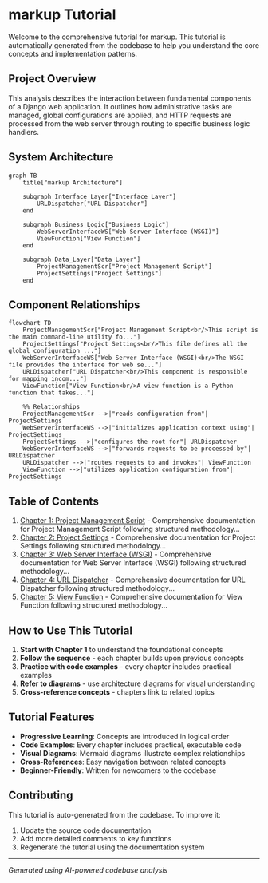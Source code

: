 # markup Tutorial

Welcome to the comprehensive tutorial for markup. This tutorial is automatically generated from the codebase to help you understand the core concepts and implementation patterns.

## Project Overview

This analysis describes the interaction between fundamental components of a Django web application.
It outlines how administrative tasks are managed, global configurations are applied, and HTTP requests are processed
from the web server through routing to specific business logic handlers.


## System Architecture

```mermaid
graph TB
    title["markup Architecture"]

    subgraph Interface_Layer["Interface Layer"]
        URLDispatcher["URL Dispatcher"]
    end

    subgraph Business_Logic["Business Logic"]
        WebServerInterfaceWS["Web Server Interface (WSGI)"]
        ViewFunction["View Function"]
    end

    subgraph Data_Layer["Data Layer"]
        ProjectManagementScr["Project Management Script"]
        ProjectSettings["Project Settings"]
    end

```

## Component Relationships

```mermaid
flowchart TD
    ProjectManagementScr["Project Management Script<br/>This script is the main command-line utility fo..."]
    ProjectSettings["Project Settings<br/>This file defines all the global configuration ..."]
    WebServerInterfaceWS["Web Server Interface (WSGI)<br/>The WSGI file provides the interface for web se..."]
    URLDispatcher["URL Dispatcher<br/>This component is responsible for mapping incom..."]
    ViewFunction["View Function<br/>A view function is a Python function that takes..."]

    %% Relationships
    ProjectManagementScr -->|"reads configuration from"| ProjectSettings
    WebServerInterfaceWS -->|"initializes application context using"| ProjectSettings
    ProjectSettings -->|"configures the root for"| URLDispatcher
    WebServerInterfaceWS -->|"forwards requests to be processed by"| URLDispatcher
    URLDispatcher -->|"routes requests to and invokes"| ViewFunction
    ViewFunction -->|"utilizes application configuration from"| ProjectSettings
```

## Table of Contents

1. [Chapter 1: Project Management Script](chapter_01.md) - Comprehensive documentation for Project Management Script following structured methodology...
2. [Chapter 2: Project Settings](chapter_02.md) - Comprehensive documentation for Project Settings following structured methodology...
3. [Chapter 3: Web Server Interface (WSGI)](chapter_03.md) - Comprehensive documentation for Web Server Interface (WSGI) following structured methodology...
4. [Chapter 4: URL Dispatcher](chapter_04.md) - Comprehensive documentation for URL Dispatcher following structured methodology...
5. [Chapter 5: View Function](chapter_05.md) - Comprehensive documentation for View Function following structured methodology...

## How to Use This Tutorial

1. **Start with Chapter 1** to understand the foundational concepts
2. **Follow the sequence** - each chapter builds upon previous concepts
3. **Practice with code examples** - every chapter includes practical examples
4. **Refer to diagrams** - use architecture diagrams for visual understanding
5. **Cross-reference concepts** - chapters link to related topics

## Tutorial Features

- **Progressive Learning**: Concepts are introduced in logical order
- **Code Examples**: Every chapter includes practical, executable code
- **Visual Diagrams**: Mermaid diagrams illustrate complex relationships
- **Cross-References**: Easy navigation between related concepts
- **Beginner-Friendly**: Written for newcomers to the codebase

## Contributing

This tutorial is auto-generated from the codebase. To improve it:
1. Update the source code documentation
2. Add more detailed comments to key functions
3. Regenerate the tutorial using the documentation system

---

*Generated using AI-powered codebase analysis*
